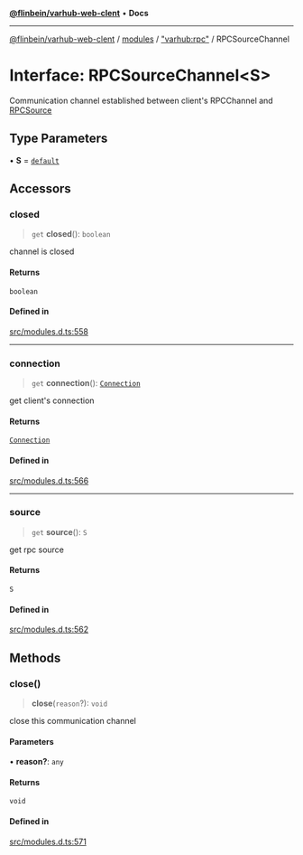 [**@flinbein/varhub-web-clent**](../../../../README.md) • **Docs**

***

[@flinbein/varhub-web-clent](../../../../modules.md) / [modules](../../../README.md) / ["varhub:rpc"](../README.md) / RPCSourceChannel

# Interface: RPCSourceChannel\<S\>

Communication channel established between client's RPCChannel and [RPCSource](../classes/default.md)

## Type Parameters

• **S** = [`default`](../classes/default.md)

## Accessors

### closed

> `get` **closed**(): `boolean`

channel is closed

#### Returns

`boolean`

#### Defined in

[src/modules.d.ts:558](https://github.com/flinbein/varhub-web-client/blob/aa44d85b8fc9ef58d47827a2d69f4ed0b37f6112/src/modules.d.ts#L558)

***

### connection

> `get` **connection**(): [`Connection`](../../varhub:room/interfaces/Connection.md)

get client's connection

#### Returns

[`Connection`](../../varhub:room/interfaces/Connection.md)

#### Defined in

[src/modules.d.ts:566](https://github.com/flinbein/varhub-web-client/blob/aa44d85b8fc9ef58d47827a2d69f4ed0b37f6112/src/modules.d.ts#L566)

***

### source

> `get` **source**(): `S`

get rpc source

#### Returns

`S`

#### Defined in

[src/modules.d.ts:562](https://github.com/flinbein/varhub-web-client/blob/aa44d85b8fc9ef58d47827a2d69f4ed0b37f6112/src/modules.d.ts#L562)

## Methods

### close()

> **close**(`reason`?): `void`

close this communication channel

#### Parameters

• **reason?**: `any`

#### Returns

`void`

#### Defined in

[src/modules.d.ts:571](https://github.com/flinbein/varhub-web-client/blob/aa44d85b8fc9ef58d47827a2d69f4ed0b37f6112/src/modules.d.ts#L571)
